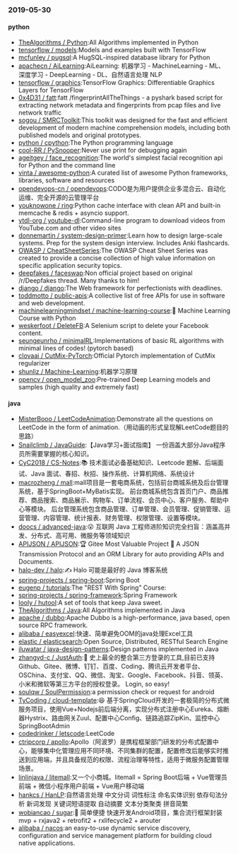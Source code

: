 ### 2019-05-30

#### python
* [TheAlgorithms / Python](https://github.com/TheAlgorithms/Python):All Algorithms implemented in Python
* [tensorflow / models](https://github.com/tensorflow/models):Models and examples built with TensorFlow
* [mcfunley / pugsql](https://github.com/mcfunley/pugsql):A HugSQL-inspired database library for Python
* [apachecn / AiLearning](https://github.com/apachecn/AiLearning):AiLearning: 机器学习 - MachineLearning - ML、深度学习 - DeepLearning - DL、自然语言处理 NLP
* [tensorflow / graphics](https://github.com/tensorflow/graphics):TensorFlow Graphics: Differentiable Graphics Layers for TensorFlow
* [0x4D31 / fatt](https://github.com/0x4D31/fatt):fatt /fingerprintAllTheThings - a pyshark based script for extracting network metadata and fingerprints from pcap files and live network traffic
* [sogou / SMRCToolkit](https://github.com/sogou/SMRCToolkit):This toolkit was designed for the fast and efficient development of modern machine comprehension models, including both published models and original prototypes.
* [python / cpython](https://github.com/python/cpython):The Python programming language
* [cool-RR / PySnooper](https://github.com/cool-RR/PySnooper):Never use print for debugging again
* [ageitgey / face_recognition](https://github.com/ageitgey/face_recognition):The world's simplest facial recognition api for Python and the command line
* [vinta / awesome-python](https://github.com/vinta/awesome-python):A curated list of awesome Python frameworks, libraries, software and resources
* [opendevops-cn / opendevops](https://github.com/opendevops-cn/opendevops):CODO是为用户提供企业多混合云、自动化运维、完全开源的云管理平台
* [youknowone / ring](https://github.com/youknowone/ring):Python cache interface with clean API and built-in memcache & redis + asyncio support.
* [ytdl-org / youtube-dl](https://github.com/ytdl-org/youtube-dl):Command-line program to download videos from YouTube.com and other video sites
* [donnemartin / system-design-primer](https://github.com/donnemartin/system-design-primer):Learn how to design large-scale systems. Prep for the system design interview. Includes Anki flashcards.
* [OWASP / CheatSheetSeries](https://github.com/OWASP/CheatSheetSeries):The OWASP Cheat Sheet Series was created to provide a concise collection of high value information on specific application security topics.
* [deepfakes / faceswap](https://github.com/deepfakes/faceswap):Non official project based on original /r/Deepfakes thread. Many thanks to him!
* [django / django](https://github.com/django/django):The Web framework for perfectionists with deadlines.
* [toddmotto / public-apis](https://github.com/toddmotto/public-apis):A collective list of free APIs for use in software and web development.
* [machinelearningmindset / machine-learning-course](https://github.com/machinelearningmindset/machine-learning-course):💬
Machine Learning Course with Python
* [weskerfoot / DeleteFB](https://github.com/weskerfoot/DeleteFB):A Selenium script to delete your Facebook content.
* [seungeunrho / minimalRL](https://github.com/seungeunrho/minimalRL):Implementations of basic RL algorithms with minimal lines of codes! (pytorch based)
* [clovaai / CutMix-PyTorch](https://github.com/clovaai/CutMix-PyTorch):Official Pytorch implementation of CutMix regularizer
* [shunliz / Machine-Learning](https://github.com/shunliz/Machine-Learning):机器学习原理
* [opencv / open_model_zoo](https://github.com/opencv/open_model_zoo):Pre-trained Deep Learning models and samples (high quality and extremely fast)

#### java
* [MisterBooo / LeetCodeAnimation](https://github.com/MisterBooo/LeetCodeAnimation):Demonstrate all the questions on LeetCode in the form of animation.（用动画的形式呈现解LeetCode题目的思路）
* [Snailclimb / JavaGuide](https://github.com/Snailclimb/JavaGuide):【Java学习+面试指南】 一份涵盖大部分Java程序员所需要掌握的核心知识。
* [CyC2018 / CS-Notes](https://github.com/CyC2018/CS-Notes):📚
技术面试必备基础知识、Leetcode 题解、后端面试、Java 面试、春招、秋招、操作系统、计算机网络、系统设计
* [macrozheng / mall](https://github.com/macrozheng/mall):mall项目是一套电商系统，包括前台商城系统及后台管理系统，基于SpringBoot+MyBatis实现。 前台商城系统包含首页门户、商品推荐、商品搜索、商品展示、购物车、订单流程、会员中心、客户服务、帮助中心等模块。 后台管理系统包含商品管理、订单管理、会员管理、促销管理、运营管理、内容管理、统计报表、财务管理、权限管理、设置等模块。
* [doocs / advanced-java](https://github.com/doocs/advanced-java):😮
互联网 Java 工程师进阶知识完全扫盲：涵盖高并发、分布式、高可用、微服务等领域知识
* [APIJSON / APIJSON](https://github.com/APIJSON/APIJSON):🏆
Gitee Most Valuable Project
🚀
A JSON Transmission Protocol and an ORM Library for auto providing APIs and Documents.
* [halo-dev / halo](https://github.com/halo-dev/halo):✍ Halo 可能是最好的 Java 博客系统
* [spring-projects / spring-boot](https://github.com/spring-projects/spring-boot):Spring Boot
* [eugenp / tutorials](https://github.com/eugenp/tutorials):The "REST With Spring" Course:
* [spring-projects / spring-framework](https://github.com/spring-projects/spring-framework):Spring Framework
* [looly / hutool](https://github.com/looly/hutool):A set of tools that keep Java sweet.
* [TheAlgorithms / Java](https://github.com/TheAlgorithms/Java):All Algorithms implemented in Java
* [apache / dubbo](https://github.com/apache/dubbo):Apache Dubbo is a high-performance, java based, open source RPC framework.
* [alibaba / easyexcel](https://github.com/alibaba/easyexcel):快速、简单避免OOM的java处理Excel工具
* [elastic / elasticsearch](https://github.com/elastic/elasticsearch):Open Source, Distributed, RESTful Search Engine
* [iluwatar / java-design-patterns](https://github.com/iluwatar/java-design-patterns):Design patterns implemented in Java
* [zhangyd-c / JustAuth](https://github.com/zhangyd-c/JustAuth):💯
史上最全的整合第三方登录的工具,目前已支持Github、Gitee、微博、钉钉、百度、Coding、腾讯云开发者平台、OSChina、支付宝、QQ、微信、淘宝、Google、Facebook、抖音、领英、小米和微软等第三方平台的授权登录。 Login, so easy!
* [soulqw / SoulPermission](https://github.com/soulqw/SoulPermission):a permission check or request for android
* [TyCoding / cloud-template](https://github.com/TyCoding/cloud-template):😆
基于SpringCloud开发的一套极简的分布式微服务项目，使用Vue+Nodejs前后端分离，实现分布式注册中心Eureka、熔断器Hystrix、路由网关Zuul、配置中心Config、链路追踪ZipKin、监控中心SpringBootAdmin
* [codedrinker / letscode](https://github.com/codedrinker/letscode):LeetCode
* [ctripcorp / apollo](https://github.com/ctripcorp/apollo):Apollo（阿波罗）是携程框架部门研发的分布式配置中心，能够集中化管理应用不同环境、不同集群的配置，配置修改后能够实时推送到应用端，并且具备规范的权限、流程治理等特性，适用于微服务配置管理场景。
* [linlinjava / litemall](https://github.com/linlinjava/litemall):又一个小商城。litemall = Spring Boot后端 + Vue管理员前端 + 微信小程序用户前端 + Vue用户移动端
* [hankcs / HanLP](https://github.com/hankcs/HanLP):自然语言处理 中文分词 词性标注 命名实体识别 依存句法分析 新词发现 关键词短语提取 自动摘要 文本分类聚类 拼音简繁
* [wobiancao / sugar](https://github.com/wobiancao/sugar):🍯
简单便捷 快速开发Android项目，集合流行框架封装mvp + rxjava2 + retrofit2 + rxlifecycle2 + arouter
* [alibaba / nacos](https://github.com/alibaba/nacos):an easy-to-use dynamic service discovery, configuration and service management platform for building cloud native applications.
